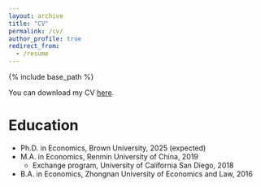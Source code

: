 ```yaml
---
layout: archive
title: "CV"
permalink: /cv/
author_profile: true
redirect_from:
  - /resume
---
```


{% include base_path %}

You can download my CV [here](https://shirleyshu0503.github.io/files/CV_YunyuShu.pdf).

Education
======
* Ph.D. in Economics, Brown University, 2025 (expected)
* M.A. in Economics, Renmin University of China, 2019
   * Exchange program, University of California San Diego, 2018
* B.A. in Economics, Zhongnan University of Economics and Law, 2016
